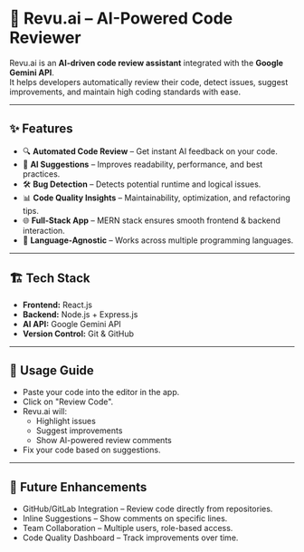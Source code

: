 # 🤖 Revu.ai – AI-Powered Code Reviewer

Revu.ai is an **AI-driven code review assistant** integrated with the **Google Gemini API**.  
It helps developers automatically review their code, detect issues, suggest improvements, and maintain high coding standards with ease.

---

## ✨ Features

- 🔍 **Automated Code Review** – Get instant AI feedback on your code.  
- 🧠 **AI Suggestions** – Improves readability, performance, and best practices.  
- 🛠 **Bug Detection** – Detects potential runtime and logical issues.  
- 📊 **Code Quality Insights** – Maintainability, optimization, and refactoring tips.  
- 🌐 **Full-Stack App** – MERN stack ensures smooth frontend & backend interaction.  
- 📁 **Language-Agnostic** – Works across multiple programming languages.  

---

## 🏗 Tech Stack

- **Frontend:** React.js  
- **Backend:** Node.js + Express.js    
- **AI API:** Google Gemini API  
- **Version Control:** Git & GitHub  

---

## 🎯 Usage Guide

- Paste your code into the editor in the app.
- Click on "Review Code".
- Revu.ai will:
   - Highlight issues
   - Suggest improvements
   - Show AI-powered review comments
- Fix your code based on suggestions.

---

## 🔮 Future Enhancements

- GitHub/GitLab Integration – Review code directly from repositories.
- Inline Suggestions – Show comments on specific lines.
- Team Collaboration – Multiple users, role-based access.
- Code Quality Dashboard – Track improvements over time.
